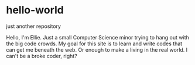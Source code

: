 # hello-world
just another repository

Hello, I'm Ellie. Just a small Computer Science minor trying to hang out with the big code crowds.
My goal for this site is to learn and write codes that can get me beneath the web. Or enough to make a living in the real world. I can't be a broke coder, right?
